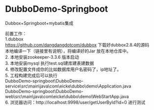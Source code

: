 # DubboDemo-Springboot  
Dubbox+Springboot+mybatis集成  

前置工作：  
1.dubbox  
https://github.com/dangdangdotcom/dubbox 下载好dubbox2.8.4的源码  
本地编译一下（链接里有说明），将编译好的Jar 放在本地仓库中。  
2. 本地安装zookeeper-3.3.6 版本启动  
3. 本地安装mysql 执行test.sql建库建表建数据  
4. 修改配置文件成你的比如数据库用户名密码了，ip地址了。  
5. 工程构建完成后可以执行  
DubboDemo-springboot\DubboDemo-service\src\main\java\com\eicke\dubbo\demo\Application.java  
DubboDemo-springboot\DubboDemo-web\src\main\java\com\eicke\dubbo\demo\WebStartApp.java  
6. 浏览器访问：http://localhost:9998/user/getUserById?id=0 进行测试  
